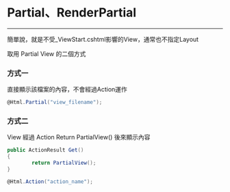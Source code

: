 # Partial、RenderPartial

---

簡單說，就是不受_ViewStart.cshtml影響的View，通常也不指定Layout

取用 Partial View 的二個方式

### 方式一

直接顯示該檔案的內容，不會經過Action運作

```csharp
@Html.Partial("view_filename");
```

### 方式二

View 經過 Action Return PartialView() 後來顯示內容

```csharp
public ActionResult Get()
{
		return PartialView();
}
```

```csharp
@Html.Action("action_name");
```
